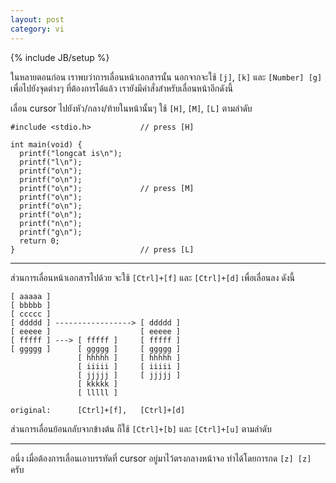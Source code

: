 ```yaml
---
layout: post
category: vi
---
```

{% include JB/setup %}

ในหลายตอนก่อน เราพบว่าการเลื่อนหน้าเอกสารนั้น นอกจากจะใช้ `[j]`, `[k]` และ `[Number] [g]` เพื่อไปยังจุดต่างๆ ที่ต้องการได้แล้ว เรายังมีคำสั่งสำหรับเลื่อนหน้าอีกดังนี้

เลื่อน cursor ไปยังหัว/กลาง/ท้ายในหน้านั้นๆ ใช้ `[H]`, `[M]`, `[L]` ตามลำดับ

    #include <stdio.h>           // press [H]

    int main(void) {
      printf("longcat is\n");
      printf("l\n");
      printf("o\n");
      printf("o\n");
      printf("o\n");             // press [M]
      printf("o\n");
      printf("o\n");
      printf("o\n");
      printf("n\n");
      printf("g\n");
      return 0;
    }                            // press [L]

---

ส่วนการเลื่อนหน้าเอกสารไปด้วย จะใช้ `[Ctrl]+[f]` และ `[Ctrl]+[d]` เพื่อเลื่อนลง ดังนี้

    [ aaaaa ]
    [ bbbbb ]
    [ ccccc ]
    [ ddddd ] -----------------> [ ddddd ]
    [ eeeee ]                    [ eeeee ]
    [ fffff ] ---> [ fffff ]     [ fffff ]
    [ ggggg ]      [ ggggg ]     [ ggggg ]
                   [ hhhhh ]     [ hhhhh ]
                   [ iiiii ]     [ iiiii ]
                   [ jjjjj ]     [ jjjjj ]
                   [ kkkkk ]
                   [ lllll ]

    original:      [Ctrl]+[f],   [Ctrl]+[d]

ส่วนการเลื่อนย้อนกลับจากข้างต้น ก็ใช้ `[Ctrl]+[b]` และ `[Ctrl]+[u]` ตามลำดับ

---

อนึ่ง เมื่อต้องการเลื่อนเอาบรรทัดที่ cursor อยู่มาไว้ตรงกลางหน้าจอ ทำได้โดยการกด `[z] [z]` ครับ
